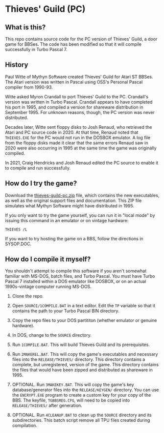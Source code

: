 Thieves' Guild (PC)
===================

What is this?
-------------

This repo contains source code for the PC version of Thieves' Guild, a door game for BBSes. The code has been modified so that it will compile successfully in Turbo Pascal 7.

History
-------

Paul Witte of Mythyn Software created Thieves' Guild for Atari ST BBSes. The Atari version was written in Pascal using OSS's Personal Pascal compiler from 1990-93.

Witte asked Myron Crandall to port Thieves' Guild to the PC. Crandall's version was written in Turbo Pascal. Crandall appears to have completed his port in 1995, and compiled a version for shareware distribution in September 1995. For unknown reasons, though, the PC version was never distributed.

Decades later, Witte sent floppy disks to Josh Renaud, who retrieved the Atari and PC source code in 2020. At that time, Renaud noted that `THIEVES.EXE` for the PC would not run in the DOSBOX emulator. A log file from the floppy disks made it clear that the same errors Renaud saw in 2020 were also occurring in 1995 at the same time the game was originally compiled.

In 2021, Craig Hendricks and Josh Renaud edited the PC source to enable it to compile and run successfully.


How do I try the game?
----------------------

Download the [thieves-guild-pc.zip](thieves-guild-pc.zip) file, which contains the new executables, as well as the original support files and documentation. This ZIP file simulates what Mythyn Software might have distributed in 1995.

If you only want to try the game yourself, you can run it in "local mode" by issuing this command in an emulator or on vintage hardware:

```
THIEVES /L
```

If you want to try hosting the game on a BBS, follow the directions in SYSOP.DOC. 


How do I compile it myself?
---------------------------

You shouldn't attempt to compile this software if you aren't somewhat familiar with MS-DOS, batch files, and Turbo Pascal. You must have Turbo Pascal 7 installed within a DOS emulator like DOSBOX, or on an actual 1990s-vintage computer running MS-DOS. 

1. Clone the repo.

2. Open `SOURCE/1COMPILE.BAT` in a text editor. Edit the `TP` variable so that it contains the path to your Turbo Pascal BIN directory.

3. Copy the repo files to your DOS partititon (whether emulator or genuine hardware).

4. In DOS, change to the `SOURCE` directory.

5. Run `1COMPILE.BAT`. This will build Thieves Guild and its prerequisites.

6. Run `2MAKEREL.BAT`. This will copy the game's executables and necessary files into the `RELEASE/THIEVES/` directory. This directory contains a complete, but unregistered, version of the game. This directory contains the files that would have been zipped and distributed as shareware in 1995.

7. OPTIONAL. Run `3MAKEKEY.BAT`. This will copy the game's key database/generator files into the `RELEASE/KEYGEN/` directory. You can use the `ENCRYPT.EXE` program to create a custom key for your copy of the BBS. The keyfile, `TGBBSREG.CFG`, will need to be copied into `RELEASE/THIEVES/` after generation.

8. OPTIONAL. Run `4CLEANUP.BAT` to clean up the `SOURCE` directory and its subdirectories. This batch script remove all TPU files created during compilation.




